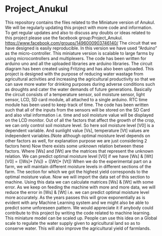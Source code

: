 # Project_Anukul
This repository contains the files related to the Miniature version of Anukul. We will be regularly updating this project with more code and information.
To get regular updates and also to discuss any doubts or ideas related to this project please use the facebook group:Project_Anukul. https://www.facebook.com/groups/1496000903746140/
The circuit that we have designed is easily reproducible. In this version we have used “Arduino” as the micro-controller. This miniature version is scalable to large farms by using microcontrollers and multiplexers.
The code has been written for arduino uno and all the uploaded libraries are arduino libraries. The circuit diagram has been created using Fritzing and has also been uploaded.
This project is designed with the purpose of reducing water wastage from agricultural activities and increasing the agricultural productivity so that we can save more water for drinking purposes during adverse conditions such as droughts and cater the water demands of future generations.
Basically the circuit consists of a temperature sensor, soil moisture sensor, light sensor, LCD, SD card module, all attached to a single arduino. RTC time module has been used to keep track of time.
The code has been written such that all of the inputs from the sensors will be stored on the SD Card and also vital information i.e. time and soil moisture value will be displayed on the LCD monitor.
Out of all the factors that affect the growth of the crop, we can only control soil moisture level. 
So here soil moisture level [V0] is a dependent variable. And sunlight value [Vs], temperature [Vt]  values are independent variables.(Note although optimal moisture level depends on other factors as well, for explanation purpose we are just considering 2 factors here)
Now there exists some unknown relation between these factors. Where [Ws] and [Wt] are the matrices that represent the unknown relation. We can predict optimal moisture level [V0] if we have [Ws] & [Wt]
                            [V0] = ([Ws]* [Vs]) + ([Wt]* [Vt]) 
When we do the experimental part on a farm, we will maintain different moisture levels in different sections of the farm. The section for which we got the highest yield corresponds to the optimal moisture value. Now we will import the data set of this section to machine. Using this data we can calculate matrices [Ws] & [Wt] with some error.
As we keep on feeding the machine with more and more data, we will reduce the error  in [Ws] & [Wt] i.e. we can predict optimal moisture level more accurately.
As the years passes this will grow exponentially as is evident with any Machine Learning system and we might also be able to predict some unforeseen pattern.
We would appreciate it if anybody could contribute to this project by writing the code related to machine learning.
This miniature model can be scaled up. People can use this idea on a Global scale to regulate the water supply given to agricultural land so as to conserve water. This will also improve the agricultural yield of farmlands. 
